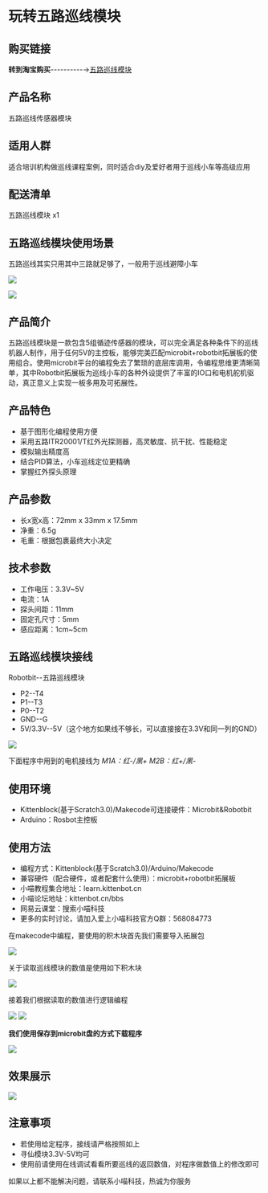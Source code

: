 # 玩转五路巡线模块

## 购买链接

__转到淘宝购买__----------→[五路巡线模块](https://item.taobao.com/item.htm?spm=a1z10.3-c-s.w4002-17001215033.74.c877762eFIoYVg&id=551768109090)

## 产品名称

五路巡线传感器模块

## 适用人群

适合培训机构做巡线课程案例，同时适合diy及爱好者用于巡线小车等高级应用

## 配送清单

五路巡线模块 x1

## 五路巡线模块使用场景

五路巡线其实只用其中三路就足够了，一般用于巡线避障小车

![](./wanxunxian/xunxian_zhanshi.png)

![](./wanxunxian/xunxian_zhanshi_2.png)

## 产品简介

五路巡线模块是一款包含5组循迹传感器的模块，可以完全满足各种条件下的巡线机器人制作，用于任何5V的主控板，能够完美匹配microbit+robotbit拓展板的使用组合。使用microbit平台的编程免去了繁琐的底层库调用，令编程思维更清晰简单，其中Robotbit拓展板为巡线小车的各种外设提供了丰富的IO口和电机舵机驱动，真正意义上实现一板多用及可拓展性。

## 产品特色

- 基于图形化编程使用方便
- 采用五路ITR20001/T红外光探测器，高灵敏度、抗干扰、性能稳定
- 模拟输出精度高
- 结合PID算法，小车巡线定位更精确
- 掌握红外探头原理

## 产品参数

- 长x宽x高：72mm x 33mm x 17.5mm
- 净重：6.5g
- 毛重：根据包裹最终大小决定

## 技术参数

- 工作电压：3.3V~5V
- 电流：1A
- 探头间距：11mm
- 固定孔尺寸：5mm
- 感应距离：1cm~5cm

## 五路巡线模块接线

Robotbit--五路巡线模块

- P2--T4
- P1--T3
- P0--T2
- GND--G
- 5V/3.3V--5V（这个地方如果线不够长，可以直接接在3.3V和同一列的GND）

![](./wanxunxian/xunxian_jiaxian.png)

下面程序中用到的电机接线为 _M1A：红-/黑+  M2B：红+/黑-_

## 使用环境 

- Kittenblock(基于Scratch3.0)/Makecode可连接硬件：Microbit&Robotbit
- Arduino：Rosbot主控板

## 使用方法

- 编程方式：Kittenblock(基于Scratch3.0)/Arduino/Makecode
- 兼容硬件（配合硬件，或者配套什么使用）：microbit+robotbit拓展板
- 小喵教程集合地址：learn.kittenbot.cn
- 小喵论坛地址：kittenbot.cn/bbs
- 网易云课堂：搜索小喵科技
- 更多的实时讨论，请加入爱上小喵科技官方Q群：568084773

在makecode中编程，要使用的积木块首先我们需要导入拓展包

![](./wanxunxian/daobao.png)

关于读取巡线模块的数值是使用如下积木块

![](./wanxunxian/biancheng_1.png)

接着我们根据读取的数值进行逻辑编程

![](./wanxunxian/xunxian_biancheng1.png)
![](./wanxunxian/xunxian_biancheng2.png)

__我们使用保存到microbit盘的方式下载程序__

![](./wanxunxian/xiazai1.png)

## 效果展示

![](./wanxunxian/xunxian.gif)

## 注意事项

- 若使用给定程序，接线请严格按照如上
- 寻仙模块3.3V-5V均可
- 使用前请使用在线调试看看所要巡线的返回数值，对程序做数值上的修改即可


如果以上都不能解决问题，请联系小喵科技，热诚为你服务